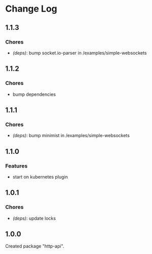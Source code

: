 # Change Log

## 1.1.3

### Chores

- _(deps)_: bump socket.io-parser in /examples/simple-websockets


## 1.1.2

### Chores

- bump dependencies


## 1.1.1

### Chores

- _(deps)_: bump minimist in /examples/simple-websockets


## 1.1.0

### Features

- start on kubernetes plugin


## 1.0.1

### Chores

- _(deps)_: update locks


## 1.0.0

Created package "http-api".

